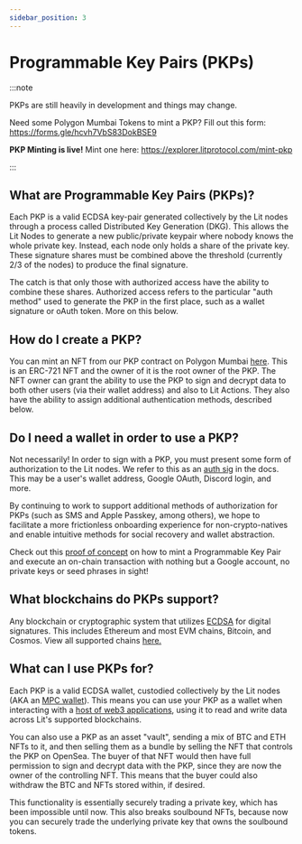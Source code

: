 ```yaml
---
sidebar_position: 3
---
```


# Programmable Key Pairs (PKPs)

:::note

PKPs are still heavily in development and things may change.

Need some Polygon Mumbai Tokens to mint a PKP? Fill out this form: https://forms.gle/hcvh7VbS83DokBSE9

**PKP Minting is live!**
Mint one here: https://explorer.litprotocol.com/mint-pkp

:::


## What are Programmable Key Pairs (PKPs)?

Each PKP is a valid ECDSA key-pair generated collectively by the Lit nodes through a process called Distributed Key Generation (DKG). This allows the Lit Nodes to generate a new public/private keypair where nobody knows the whole private key. Instead, each node only holds a share of the private key. These signature shares must be combined above the threshold (currently 2/3 of the nodes) to produce the final signature.

The catch is that only those with authorized access have the ability to combine these shares. Authorized access refers to the particular "auth method" used to generate the PKP in the first place, such as a wallet signature or oAuth token. More on this below.

## How do I create a PKP?

You can mint an NFT from our PKP contract on Polygon Mumbai [here](https://explorer.litprotocol.com/mint-pkp). This is an ERC-721 NFT and the owner of it is the root owner of the PKP. The NFT owner can grant the ability to use the PKP to sign and decrypt data to both other users (via their wallet address) and also to Lit Actions. They also have the ability to assign additional authentication methods, described below.

## Do I need a wallet in order to use a PKP?

Not necessarily! In order to sign with a PKP, you must present some form of authorization to the Lit nodes. We refer to this as an [auth sig](/sdk/explanation/LitActions/authHelpers) in the docs. This may be a user's wallet address, Google OAuth, Discord login, and more. 

By continuing to work to support additional methods of authorization for PKPs (such as SMS and Apple Passkey, among others), we hope to facilitate a more frictionless onboarding experience for non-crypto-natives and enable intuitive methods for social recovery and wallet abstraction. 

Check out this [proof of concept](https://spark.litprotocol.com/wallet-abstraction-with-google-oauth/) on how to mint a Programmable Key Pair and execute an on-chain transaction with nothing but a Google account, no private keys or seed phrases in sight!

## What blockchains do PKPs support?

Any blockchain or cryptographic system that utilizes [ECDSA](https://blog.cloudflare.com/ecdsa-the-digital-signature-algorithm-of-a-better-internet/) for digital signatures. This includes Ethereum and most EVM chains, Bitcoin, and Cosmos. View all supported chains [here.](/Support/supportedChains#programmable-key-pairs)

## What can I use PKPs for?

Each PKP is a valid ECDSA wallet, custodied collectively by the Lit nodes (AKA an [MPC wallet](https://medium.com/1kxnetwork/wallets-91c7c3457578)). This means you can use your PKP as a wallet when interacting with a [host of web3 applications](https://spark.litprotocol.com/connecting-lit-pkps-with-dapps/), using it to read and write data across Lit's supported blockchains.

You can also use a PKP as an asset "vault", sending a mix of BTC and ETH NFTs to it, and then selling them as a bundle by selling the NFT that controls the PKP on OpenSea. The buyer of that NFT would then have full permission to sign and decrypt data with the PKP, since they are now the owner of the controlling NFT. This means that the buyer could also withdraw the BTC and NFTs stored within, if desired.

This functionality is essentially securely trading a private key, which has been impossible until now. This also breaks soulbound NFTs, because now you can securely trade the underlying private key that owns the soulbound tokens.
